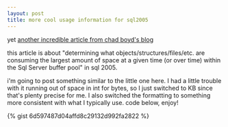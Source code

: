 ```yaml
---
layout: post
title: more cool usage information for sql2005
---
```


yet [another incredible article from chad boyd's blog](http://blogs.msdn.com/chadboyd/archive/2007/02/02/sys-dm-os-buffer-descriptors-aggregations.aspx)

this article is about "determining what objects/structures/files/etc. are consuming the largest amount of space at a given time (or over time) within the Sql Server buffer pool" in sql 2005.

i'm going to post something similar to the little one here. I had a little trouble with it running out of space in int for bytes, so I just switched to KB since that's plenty precise for me. I also switched the formatting to something more consistent with what I typically use. code below, enjoy!

{% gist 6d597487d04affd8c29132d992fa2822 %}